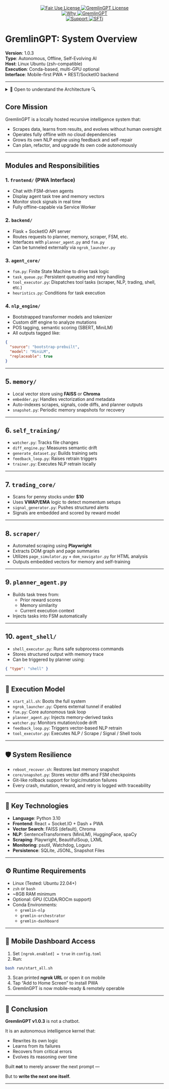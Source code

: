 <link rel="stylesheet" type="text/css" href="docs/custom.css">
<div align="center">
  <a
href="https://github.com/statikfintechllc/AscendAI/blob/master/About Us/LICENSE">
    <img src="https://img.shields.io/badge/FAIR%20USE-black?style=for-the-badge&logo=dragon&logoColor=gold" alt="Fair Use License"/>
  </a>
  <a href="https://github.com/statikfintechllc/AscendAI/blob/master/About Us/LICENSE">
    <img src="https://img.shields.io/badge/GREMLINGPT%20v1.0.3-darkred?style=for-the-badge&logo=dragon&logoColor=gold" alt="GremlinGPT License"/>
  </a>
</div>

<div align="center">
  <a
href="https://github.com/statikfintechllc/AscendAI/blob/master/About Us/WHY_GREMLINGPT.md">
    <img src="https://img.shields.io/badge/Why-black?style=for-the-badge&logo=dragon&logoColor=gold" alt="Why"/>
  </a>
  <a href="https://github.com/statikfintechllc/AscendAI/blob/master/About Us/WHY_GREMLINGPT.md">
    <img src="https://img.shields.io/badge/GremlinGPT-darkred?style=for-the-badge&logo=dragon&logoColor=gold" alt="GremlinGPT"/>
  </a>
</div>

  <div align="center">
  <a href="https://ko-fi.com/statikfintech_llc">
    <img src="https://img.shields.io/badge/Support-black?style=for-the-badge&logo=dragon&logoColor=gold" alt="Support"/>
  </a>
  <a href="https://patreon.com/StatikFinTech_LLC?utm_medium=unknown&utm_source=join_link&utm_campaign=creatorshare_creator&utm_content=copyLink">
    <img src="https://img.shields.io/badge/SFTi-darkred?style=for-the-badge&logo=dragon&logoColor=gold" alt="SFTi"/>
  </a>
</div>

# GremlinGPT: System Overview

**Version**: 1.0.3  
**Type**: Autonomous, Offline, Self-Evolving AI  
**Host**: Linux Ubuntu (zsh-compatible)  
**Execution**: Conda-based, multi-GPU optional  
**Interface**: Mobile-first PWA + REST/SocketIO backend

---

<details>
<summary> 🔎 Open to understand the Architecture 🔍 </summary>

```mermaid
%%{ init : { "theme" : "dark", "themeVariables": { "fontFamily": "monospace", "primaryColor": "#1e1e1e", "primaryTextColor": "#ffffff", "primaryBorderColor": "#555", "nodeTextColor": "#eee", "lineColor": "#999", "tertiaryColor": "#333" } } }%%

graph TD
    A1[Start System: start_all.sh] --> B1[API Server: backend/]
    B1 --> B2[Frontend PWA: frontend/]
    B1 --> B3[SocketIO API Routes]

    B3 --> C1[Planner Agent]
    B3 --> C2[FSM Core: fsm.py]
    B3 --> C3[Tool Executor]

    C1 --> C2
    C1 --> M1[Task Queue: task_queue.py]

    C2 -->|Executes| C3
    C3 -->|Tool Dispatch| D1[NLP Engine]
    C3 -->|Tool Dispatch| D2[Scraper Engine]
    C3 -->|Tool Dispatch| D3[Signal Generator]
    C3 -->|Tool Dispatch| D4[Shell Executor]

    D1 --> E1[Trainer: trainer.py]
    D1 --> E2[Embedder.py]
    D1 --> E3[Vector Store: FAISS / Chroma]
    E2 --> E3

    D2 --> E3
    D3 --> E3
    D4 --> E3

    subgraph Self Training Loop
        F1[Watcher: watcher.py]
        F2[Diff Engine: diff_engine.py]
        F3[Feedback Loop]
        F4[Generate Dataset]
        F5[Trainer.py]
        F6[Memory Snapshot: snapshot.py]

        F1 --> F2 --> F3 --> F4 --> F5 --> D1
        F2 --> E2
        F5 --> F6
    end

    G1[Reward Model] --> C1
    E3 --> G1

    subgraph Scraper Subsystem
        D2 --> H1[page_simulator.py]
        D2 --> H2[dom_navigator.py]
    end

    subgraph Recovery & Resilience
        I1[Rollback Engine: kernel.py]
        I2[Reboot Script: reboot_recover.sh]
        F6 --> I1
        I1 --> I2
    end
```

</details>

## Core Mission

GremlinGPT is a locally hosted recursive intelligence system that:

- Scrapes data, learns from results, and evolves without human oversight  
- Operates fully offline with no cloud dependencies  
- Grows its own NLP engine using feedback and self-repair  
- Can plan, refactor, and upgrade its own code autonomously  

---

## Modules and Responsibilities

### 1. `frontend/` (PWA Interface)
- Chat with FSM-driven agents  
- Display agent task tree and memory vectors  
- Monitor stock signals in real time  
- Fully offline-capable via Service Worker  

### 2. `backend/`
- Flask + SocketIO API server  
- Routes requests to planner, memory, scraper, FSM, etc.  
- Interfaces with `planner_agent.py` and `fsm.py`  
- Can be tunneled externally via `ngrok_launcher.py`  

### 3. `agent_core/`
- `fsm.py`: Finite State Machine to drive task logic  
- `task_queue.py`: Persistent queueing and retry handling  
- `tool_executor.py`: Dispatches tool tasks (scraper, NLP, trading, shell, etc.)  
- `heuristics.py`: Conditions for task execution  

### 4. `nlp_engine/`
- Bootstrapped transformer models and tokenizer  
- Custom diff engine to analyze mutations  
- POS tagging, semantic scoring (SBERT, MiniLM)  
- All outputs tagged like:
```json
{
  "source": "bootstrap-prebuilt",
  "model": "MiniLM",
  "replaceable": true
}
```

---

## 5. `memory/`

- Local vector store using **FAISS** or **Chroma**
- `embedder.py`: Handles vectorization and metadata
- Auto-indexes scrapes, signals, code diffs, and planner outputs
- `snapshot.py`: Periodic memory snapshots for recovery

---

## 6. `self_training/`

- `watcher.py`: Tracks file changes
- `diff_engine.py`: Measures semantic drift
- `generate_dataset.py`: Builds training sets
- `feedback_loop.py`: Raises retrain triggers
- `trainer.py`: Executes NLP retrain locally

---

## 7. `trading_core/`

- Scans for penny stocks under **$10**
- Uses **VWAP/EMA** logic to detect momentum setups
- `signal_generator.py`: Pushes structured alerts
- Signals are embedded and scored by reward model

---

## 8. `scraper/`

- Automated scraping using **Playwright**
- Extracts DOM graph and page summaries
- Utilizes `page_simulator.py` + `dom_navigator.py` for HTML analysis
- Outputs embedded vectors for memory and self-training

---

## 9. `planner_agent.py`

- Builds task trees from:
  - Prior reward scores
  - Memory similarity
  - Current execution context
- Injects tasks into FSM automatically

---

## 10. `agent_shell/`

- `shell_executor.py`: Runs safe subprocess commands
- Stores structured output with memory trace
- Can be triggered by planner using:

```json
{ "type": "shell" }
```

---

## 🧠 Execution Model

- `start_all.sh`: Boots the full system
- `ngrok_launcher.py`: Opens external tunnel if enabled
- `fsm.py`: Core autonomous task loop
- `planner_agent.py`: Injects memory-derived tasks
- `watcher.py`: Monitors mutation/code drift
- `feedback_loop.py`: Triggers vector-based NLP retrain
- `tool_executor.py`: Executes NLP / Scrape / Signal / Shell tools

---

## 🛡️ System Resilience

- `reboot_recover.sh`: Restores last memory snapshot
- `core/snapshot.py`: Stores vector diffs and FSM checkpoints
- Git-like rollback support for logic/mutation failures
- Every crash, mutation, reward, and retry is logged with traceability

---

## 🔩 Key Technologies

- **Language**: Python 3.10  
- **Frontend**: React + Socket.IO + Dash + PWA  
- **Vector Search**: FAISS (default), Chroma  
- **NLP**: SentenceTransformers (MiniLM), HuggingFace, spaCy  
- **Scraping**: Playwright, BeautifulSoup, LXML  
- **Monitoring**: psutil, Watchdog, Loguru  
- **Persistence**: SQLite, JSONL, Snapshot Files  

---

## ⚙️ Runtime Requirements

- Linux (Tested: Ubuntu 22.04+)
- `zsh` or `bash`
- ~8GB RAM minimum
- Optional: GPU (CUDA/ROCm support)
- Conda Environments:
  - `gremlin-nlp`
  - `gremlin-orchestrator`
  - `gremlin-dashboard`

---

## 📱 Mobile Dashboard Access

1. Set `[ngrok.enabled] = true` in `config.toml`
2. Run:

```bash
bash run/start_all.sh
```

3. Scan printed **ngrok URL** or open it on mobile
4. Tap “Add to Home Screen” to install PWA
5. GremlinGPT is now mobile-ready & remotely operable

---

## 🧬 Conclusion

**GremlinGPT v1.0.3** is not a chatbot.

It is an autonomous intelligence kernel that:

- Rewrites its own logic  
- Learns from its failures  
- Recovers from critical errors  
- Evolves its reasoning over time  

Built **not** to merely answer the next prompt —

But to **write the next one itself.**

---
